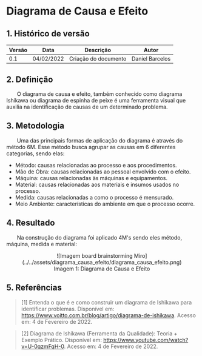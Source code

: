 # Diagrama de Causa e Efeito

## 1. Histórico de versão

<center>

| Versão | Data       | Descrição                                           | Autor        |
| ------ | ---------- | --------------------------------------------------- | ------------ |
| 0.1    | 04/02/2022 | Criação do documento | Daniel Barcelos |

</center>

## 2. Definição

&emsp;&emsp;O diagrama de causa e efeito, também conhecido como diagrama Ishikawa ou diagrama de espinha de peixe é uma ferramenta visual que auxilia na identificação de causas de um determinado problema.

## 3. Metodologia

&emsp;&emsp;Uma das principais formas de aplicação do diagrama é através do método 6M. Esse método busca agrupar as causas em 6 diferentes categorias, sendo elas:

- Método: causas relacionadas ao processo e aos procedimentos.
- Mão de Obra: causas relacionadas ao pessoal envolvido com o efeito.
- Máquina: causas relacionadas às máquinas e equipamentos.
- Material: causas relacionadas aos materiais e insumos usados no processo.
- Medida: causas relacionadas a como o processo é mensurado.
- Meio Ambiente: características do ambiente em que o processo ocorre.

## 4. Resultado
&emsp;&emsp;Na construção do diagrama foi aplicado 4M's sendo eles método, máquina, medida e material:
<center>
![Imagem board brainstorming Miro](../../assets/diagrama_causa_efeito/diagrama_causa_efeito.png)

<figcaption>Imagem 1: Diagrama de Causa e Efeito</figcaption>
</center>

## 5. Referências

> [1] Entenda o que é e como construir um diagrama de Ishikawa para identificar problemas. Disponível em: <https://www.voitto.com.br/blog/artigo/diagrama-de-ishikawa>. Acesso em: 4 de Fevereiro de 2022.

> [2] Diagrama de Ishikawa (Ferramenta da Qualidade): Teoria + Exemplo Prático. Disponível em: <https://www.youtube.com/watch?v=U-0qzmFqH-0>. Acesso em: 4 de Fevereiro de 2022.